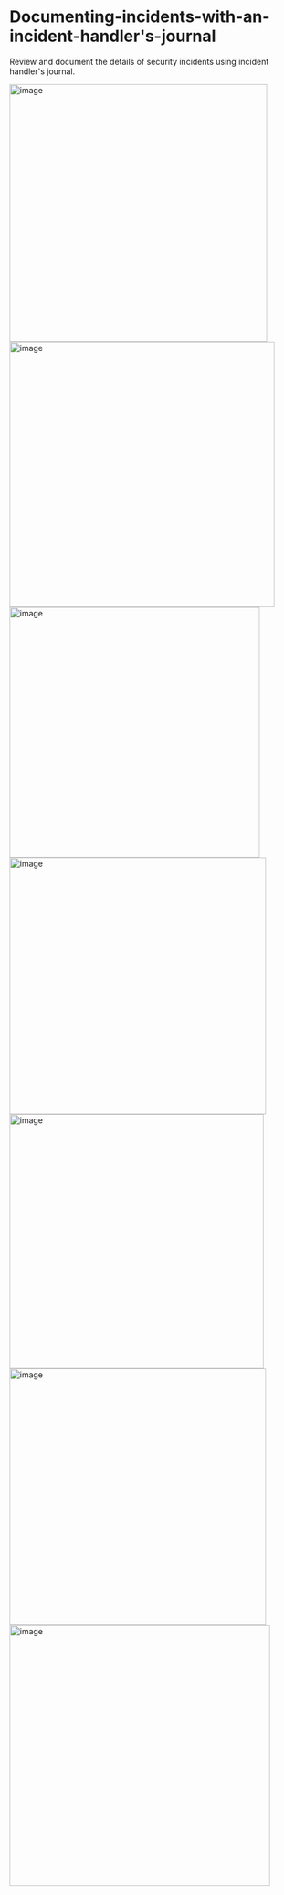 # Documenting-incidents-with-an-incident-handler's-journal
Review and document the details of security incidents using incident handler's journal. 

<img width="451" alt="image" src="https://github.com/jli149/Documenting-incidents-with-an-incident-handler-journal/assets/52467584/0fa065e1-9291-49af-9ae6-06f9f534acb6">

<img width="464" alt="image" src="https://github.com/jli149/Documenting-incidents-with-an-incident-handler-journal/assets/52467584/33a8cb1d-4008-40bc-bb2c-6190b28ca55e">

<img width="438" alt="image" src="https://github.com/jli149/Documenting-incidents-with-an-incident-handler-journal/assets/52467584/2f908c7b-3465-4e60-a6f3-b8227e17a317">

<img width="449" alt="image" src="https://github.com/jli149/Documenting-incidents-with-an-incident-handler-journal/assets/52467584/4dad0930-a7af-4a59-b1cf-f4f88781ebca">

<img width="445" alt="image" src="https://github.com/jli149/Documenting-incidents-with-an-incident-handler-journal/assets/52467584/db5f8cb0-2c0d-4d21-b716-6ab7ecfa0b9b">

<img width="449" alt="image" src="https://github.com/jli149/Documenting-incidents-with-an-incident-handler-journal/assets/52467584/1e56d132-2f68-4d86-9ea4-7ca7c1067aa8">

<img width="456" alt="image" src="https://github.com/jli149/Documenting-incidents-with-an-incident-handler-journal/assets/52467584/a7806bdb-9e37-4731-afe7-197ab5746986">
